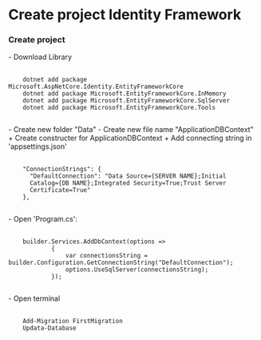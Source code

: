 <h1>Create project Identity Framework</h1>
<h3>Create project</h3>
- Download Library
<pre>
  <code>
    dotnet add package Microsoft.AspNetCore.Identity.EntityFrameworkCore
    dotnet add package Microsoft.EntityFrameworkCore.InMemory
    dotnet add package Microsoft.EntityFrameworkCore.SqlServer
    dotnet add package Microsoft.EntityFrameworkCore.Tools
  </code>
</pre>
- Create new folder "Data"
- Create new file name "ApplicationDBContext"
+ Create constructer for ApplicationDBContext
+ Add connecting string in 'appsettings.json'
<pre>
  <code>
    "ConnectionStrings": {
      "DefaultConnection": "Data Source={SERVER NAME};Initial   
      Catalog={DB NAME};Integrated Security=True;Trust Server
      Certificate=True"
    },
  </code>
</pre>
- Open 'Program.cs':
<pre>
  <code>
    builder.Services.AddDbContext<ApplicationDBContext>(options =>
            {
                var connectionsString = builder.Configuration.GetConnectionString("DefaultConnection");
                options.UseSqlServer(connectionsString);
            });
  </code>
</pre>
- Open terminal
<pre>
  <code>
    Add-Migration FirstMigration
    Updata-Database
  </code>
</pre>
